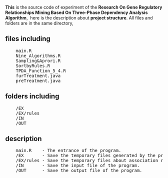 **This** is the source code of experiment of the **Research On Gene Regulatory Relationships Mining Based On Three-Phase Dependency Analysis Algorithm**,
 here is the description about **project structure**.
All files and folders are in the same directory,

## files including
  <pre>
    main.R
    Nine_Algorithms.R
    Sampling&Aprori.R
    SortbyRules.R
    TPDA_Function_5_4.R
    furTreatment.java
    preTreatment.java</pre>
## folders including
  <pre>
    /EX
    /EX/rules
    /IN
    /OUT</pre>
## description
  <pre>
    main.R    - The entrance of the program.
    /EX       - Save the temporary files generated by the program.
    /EX/rules - Save the temporary files about association rules.
    /IN       - Save the input file of the program.
    /OUT      - Save the output file of the program.</pre>

